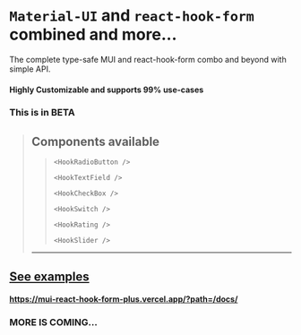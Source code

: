 # `Material-UI` and `react-hook-form` combined and more... 


The complete type-safe MUI and react-hook-form combo and beyond with simple API.

#### Highly Customizable and supports 99% use-cases


### This is in **BETA** 

>## Components available 
>
>> ```<HookRadioButton />```
>>
>> ```<HookTextField />```
>>
>> ```<HookCheckBox />```
>>
>> ```<HookSwitch />```
>>
>> ```<HookRating />```
>>
>> ```<HookSlider />```
>------
>

## [See examples](https://mui-react-hook-form-plus.vercel.app/?path=/docs/)

#### https://mui-react-hook-form-plus.vercel.app/?path=/docs/

### MORE IS COMING...